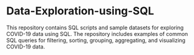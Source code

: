 # Data-Exploration-using-SQL
This repository contains SQL scripts and sample datasets for exploring COVID-19 data using SQL. The repository includes examples of common SQL queries for filtering, sorting, grouping, aggregating, and visualizing COVID-19 data.
